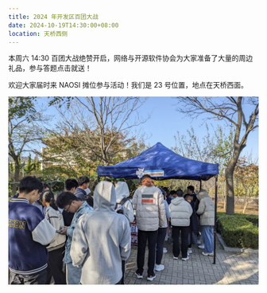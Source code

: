 ```yaml
---
title: 2024 年开发区百团大战
date: 2024-10-19T14:30:00+08:00
location: 天桥西侧
---
```


本周六 14:30 百团大战绝赞开启，网络与开源软件协会为大家准备了大量的周边礼品，参与答题点击就送！

欢迎大家届时来 NAOSI 摊位参与活动！我们是 23 号位置，地点在天桥西面。

![](../../../assets/images/recruit2024.jpg)
